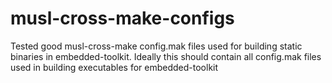 # musl-cross-make-configs
Tested good musl-cross-make config.mak files used for building static binaries in embedded-toolkit. Ideally this should contain all config.mak files used in building executables for embedded-toolkit
